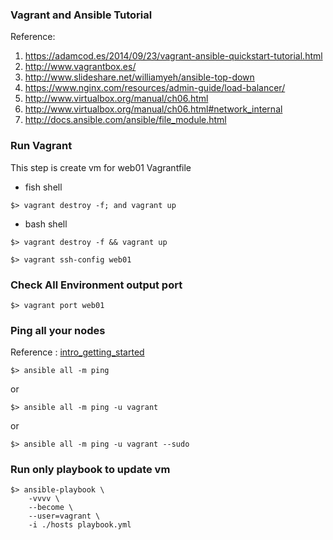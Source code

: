 ### Vagrant and Ansible Tutorial

Reference:   
1. https://adamcod.es/2014/09/23/vagrant-ansible-quickstart-tutorial.html  
2. http://www.vagrantbox.es/  
3. http://www.slideshare.net/williamyeh/ansible-top-down
4. https://www.nginx.com/resources/admin-guide/load-balancer/
5. http://www.virtualbox.org/manual/ch06.html
6. http://www.virtualbox.org/manual/ch06.html#network_internal
7. http://docs.ansible.com/ansible/file_module.html


### Run Vagrant
This step is create vm for web01 Vagrantfile
* fish shell
```
$> vagrant destroy -f; and vagrant up
```
* bash shell
```
$> vagrant destroy -f && vagrant up
```

```
$> vagrant ssh-config web01
```

### Check All Environment output port
```
$> vagrant port web01
```

### Ping all your nodes
 Reference : [intro_getting_started][1]
```
$> ansible all -m ping
```
or
```
$> ansible all -m ping -u vagrant
```
or
```
$> ansible all -m ping -u vagrant --sudo
```

### Run only playbook to update vm
```
$> ansible-playbook \
    -vvvv \
    --become \
    --user=vagrant \
    -i ./hosts playbook.yml
```

[1]: http://docs.ansible.com/ansible/intro_getting_started.html
